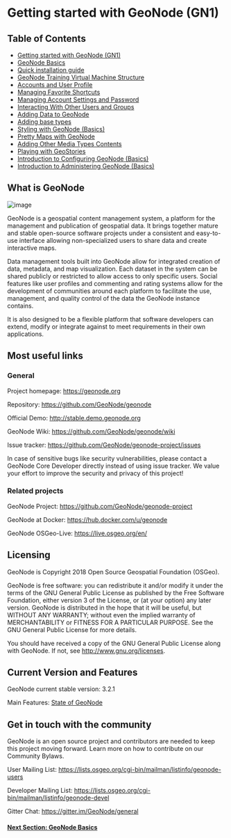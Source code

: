 # Getting started with GeoNode (GN1)

## Table of Contents

 - [Getting started with GeoNode (GN1)](README.md)
 - [GeoNode Basics](BASICS.md)
 - [Quick installation guide](QUICK_INSTALL.md)
 - [GeoNode Training Virtual Machine Structure](VM_STRUCTURE.md)
 - [Accounts and User Profile](GN_ACCOUNTS_PROFILES.md)
 - [Managing Favorite Shortcuts](USER_FAVORITES.md)
 - [Managing Account Settings and Password](USER_PROFILE_SETTINGS.md)
 - [Interacting With Other Users and Groups](USER_GROUPS_INTERACTION.md)
 - [Adding Data to GeoNode](ADDING_DATA_TO_GEONODE.md)
 - [Adding base types](ADDING_BASE_TYPES.md)
 - [Styling with GeoNode (Basics)](STYLING_BASE.md)
 - [Pretty Maps with GeoNode](MAPPING_GEONODE.md)
 - [Adding Other Media Types Contents](UPLOADING_DOCS.md)
 - [Playing with GeoStories](ADD_GEOSTORIES.md)
 - [Introduction to Configuring GeoNode (Basics)](CONFIGURING_GEONODE_BASIC.md)
 - [Introduction to Administering GeoNode (Basics)](ADMINISTERING_GEONODE_BASIC.md)

## What is GeoNode
![image](https://user-images.githubusercontent.com/1278021/125069069-8c73c880-e0b6-11eb-8aae-82a5a05b6846.png)

GeoNode is a geospatial content management system, a platform for the management and publication of geospatial data. It brings together mature and stable open-source software projects under a consistent and easy-to-use interface allowing non-specialized users to share data and create interactive maps.

Data management tools built into GeoNode allow for integrated creation of data, metadata, and map visualization. Each dataset in the system can be shared publicly or restricted to allow access to only specific users. Social features like user profiles and commenting and rating systems allow for the development of communities around each platform to facilitate the use, management, and quality control of the data the GeoNode instance contains.

It is also designed to be a flexible platform that software developers can extend, modify or integrate against to meet requirements in their own applications.

## Most useful links
  
### General

Project homepage: https://geonode.org

Repository: https://github.com/GeoNode/geonode

Official Demo: http://stable.demo.geonode.org

GeoNode Wiki: https://github.com/GeoNode/geonode/wiki

Issue tracker: https://github.com/GeoNode/geonode-project/issues

In case of sensitive bugs like security vulnerabilities, please contact a GeoNode Core Developer directly instead of using issue tracker. We value your effort to improve the security and privacy of this project!

### Related projects

GeoNode Project: https://github.com/GeoNode/geonode-project

GeoNode at Docker: https://hub.docker.com/u/geonode

GeoNode OSGeo-Live: https://live.osgeo.org/en/

## Licensing
GeoNode is Copyright 2018 Open Source Geospatial Foundation (OSGeo).

GeoNode is free software: you can redistribute it and/or modify it under the terms of the GNU General Public License as published by the Free Software Foundation, either version 3 of the License, or (at your option) any later version. GeoNode is distributed in the hope that it will be useful, but WITHOUT ANY WARRANTY; without even the implied warranty of MERCHANTABILITY or FITNESS FOR A PARTICULAR PURPOSE. See the GNU General Public License for more details.

You should have received a copy of the GNU General Public License along with GeoNode. If not, see http://www.gnu.org/licenses.

## Current Version and Features
GeoNode current stable version: 3.2.1

Main Features: [State of GeoNode](https://www.dropbox.com/s/r7ftt38mleadzo6/State%20of%20GeoNode%203.2.0%20-%20v1.2.pdf?dl=1)

## Get in touch with the community
GeoNode is an open source project and contributors are needed to keep this project moving forward. Learn more on how to contribute on our Community Bylaws.

User Mailing List: https://lists.osgeo.org/cgi-bin/mailman/listinfo/geonode-users

Developer Mailing List: https://lists.osgeo.org/cgi-bin/mailman/listinfo/geonode-devel

Gitter Chat: https://gitter.im/GeoNode/general

#### [Next Section: GeoNode Basics](BASICS.md)
